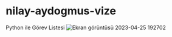 # nilay-aydogmus-vize
Python ile Görev Listesi
![Ekran görüntüsü 2023-04-25 192702](https://user-images.githubusercontent.com/92582267/234342858-cd00e0f1-5038-4188-ba45-f49cea21609f.png)
